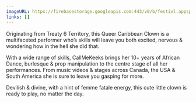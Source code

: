 ```yaml
---
imageURL: https://firebasestorage.googleapis.com:443/v0/b/festivl.appspot.com/o/userContent%2F9A2F5FFC-985B-4F18-8EB2-BABF8ADDDA41.png?alt=media&token=7a126939-32aa-4eec-bc5f-c8383aea5aa2
links: []
---
```

Originating from Treaty 6 Territory, this Queer Caribbean Clown is a multifaceted performer who’s skills will leave you both excited, nervous & wondering how in the hell she did that. 

With a wide range of skills, CallMeKeeks brings her 10+ years of African Dance, burlesque & prop manipulation to the centre stage of all her performances. From music videos & stages across Canada, the USA & South America she is sure to leave you gasping for more. 

Devilish & divine, with a hint of femme fatale energy, this cute little clown is ready to play, no matter the day.